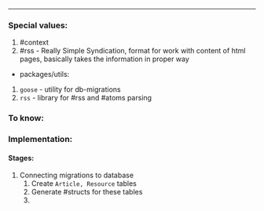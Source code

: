 ***
### Special values:
1. #context 
2. #rss - Really Simple Syndication, format for work with content of html pages, basically takes the information in proper way 
 
 - packages/utils:
1. `goose` - utility for db-migrations
2. `rss` - library for #rss and #atoms parsing 

### To know:


### Implementation:
#### Stages:
1. Connecting migrations to database 
	1. Create `Article, Resource` tables 
	2. Generate #structs for these tables 
	3. 